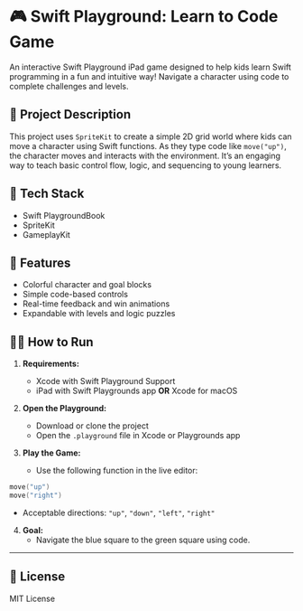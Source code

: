 # 🎮 Swift Playground: Learn to Code Game

An interactive Swift Playground iPad game designed to help kids learn Swift programming in a fun and intuitive way! Navigate a character using code to complete challenges and levels.

## 🧠 Project Description

This project uses `SpriteKit` to create a simple 2D grid world where kids can move a character using Swift functions. As they type code like `move("up")`, the character moves and interacts with the environment. It’s an engaging way to teach basic control flow, logic, and sequencing to young learners.

## 🧰 Tech Stack

- Swift PlaygroundBook
- SpriteKit
- GameplayKit

## 🚀 Features

- Colorful character and goal blocks
- Simple code-based controls
- Real-time feedback and win animations
- Expandable with levels and logic puzzles

## 🧑‍💻 How to Run

1. **Requirements:**
   - Xcode with Swift Playground Support
   - iPad with Swift Playgrounds app **OR** Xcode for macOS

2. **Open the Playground:**
   - Download or clone the project
   - Open the `.playground` file in Xcode or Playgrounds app

3. **Play the Game:**
   - Use the following function in the live editor:

```swift
move("up")
move("right")
```

   - Acceptable directions: `"up"`, `"down"`, `"left"`, `"right"`

4. **Goal:**
   - Navigate the blue square to the green square using code.

---

## 📄 License

MIT License
